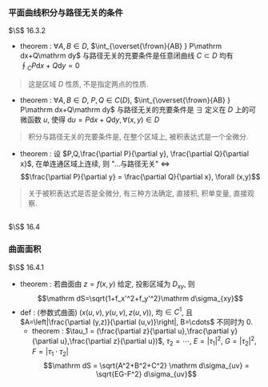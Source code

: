### 平面曲线积分与路径无关的条件
$\S$ 16.3.2
- theorem : $\forall A,B\in D$, $\int_{\overset{\frown}{AB} } P\mathrm dx+Q\mathrm dy$ 与路径无关的充要条件是任意闭曲线 $C\subset D$ 均有 $\oint_C P\mathrm dx+Q\mathrm dy=0$
> 这是区域 $D$ 性质, 不是指定两点的性质.
- theorem : $\forall A,B\in D$, $P,Q\in C(D)$, $\int_{\overset{\frown}{AB} } P\mathrm dx+Q\mathrm dy$ 与路径无关的充要条件是 $\exists$ 定义在 $D$ 上的可微函数 $u$, 使得 $\mathrm du = P\mathrm dx+Q\mathrm dy, \forall (x,y)\in D$
> 积分与路径无关的充要条件是, 在整个区域上, 被积表达式是一个全微分.
- theorem : 设 $P,Q,\frac{\partial P}{\partial y}, \frac{\partial Q}{\partial x}$, 在单连通区域上连续, 则 "...与路径无关" $\Leftrightarrow$ 
$$\frac{\partial P}{\partial y} = \frac{\partial Q}{\partial x}, \forall (x,y)$$
> 关于被积表达式是否是全微分, 有三种方法确定, 直接积, 积单变量, 直接观察.

## 
$\S$ 16.4
### 曲面面积
$\S$ 16.4.1 

- theorem : 若曲面由 $z=f(x,y)$ 给定, 投影区域为 $D_{xy}$, 则
$$\mathrm dS=\sqrt{1+f_x'^2+f_y'^2}\mathrm d\sigma_{xy}$$
- def : (参数式曲面) $(x(u,v),y(u,v),z(u,v))$, 均$\in C^1$, 且 $A=\left|\frac{\partial (y,z)}{\partial (u,v)}\right|, B=\cdots$ 不同时为 $0$.
  - theorem : $\tau_1 = (\frac{\partial z}{\partial u},\frac{\partial y}{\partial u},\frac{\partial z}{\partial u})$, $\tau_2 = \cdots$, $E=|\tau_1|^2$, $G=|\tau_2|^2$, $F=|\tau_1\cdot\tau_2|$
$$\mathrm dS = \sqrt{A^2+B^2+C^2} \mathrm d\sigma_{uv} = \sqrt{EG-F^2} d\sigma_{uv}$$